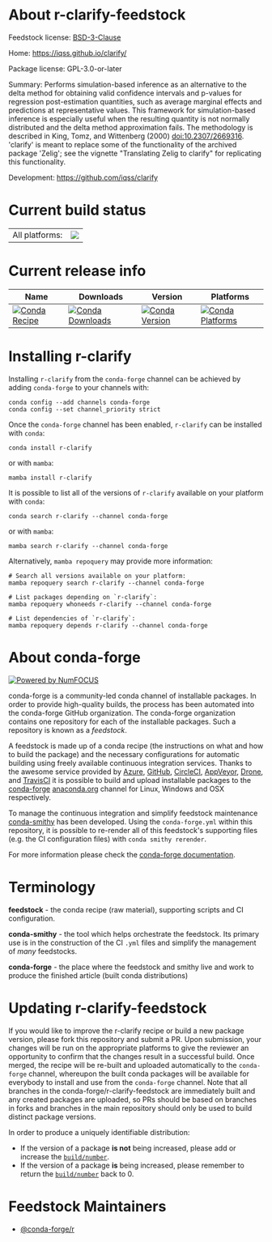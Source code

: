 About r-clarify-feedstock
=========================

Feedstock license: [BSD-3-Clause](https://github.com/conda-forge/r-clarify-feedstock/blob/main/LICENSE.txt)

Home: https://iqss.github.io/clarify/

Package license: GPL-3.0-or-later

Summary: Performs simulation-based inference as an alternative to the delta method for obtaining valid confidence intervals and p-values for regression post-estimation quantities, such as average marginal effects and predictions at representative values. This framework for simulation-based inference is especially useful when the resulting quantity is not normally distributed and the delta method approximation fails. The methodology is described in King, Tomz, and Wittenberg (2000) <doi:10.2307/2669316>. 'clarify' is meant to replace some of the functionality of the archived package 'Zelig'; see the vignette "Translating Zelig to clarify" for replicating this functionality.

Development: https://github.com/iqss/clarify

Current build status
====================


<table><tr><td>All platforms:</td>
    <td>
      <a href="https://dev.azure.com/conda-forge/feedstock-builds/_build/latest?definitionId=19714&branchName=main">
        <img src="https://dev.azure.com/conda-forge/feedstock-builds/_apis/build/status/r-clarify-feedstock?branchName=main">
      </a>
    </td>
  </tr>
</table>

Current release info
====================

| Name | Downloads | Version | Platforms |
| --- | --- | --- | --- |
| [![Conda Recipe](https://img.shields.io/badge/recipe-r--clarify-green.svg)](https://anaconda.org/conda-forge/r-clarify) | [![Conda Downloads](https://img.shields.io/conda/dn/conda-forge/r-clarify.svg)](https://anaconda.org/conda-forge/r-clarify) | [![Conda Version](https://img.shields.io/conda/vn/conda-forge/r-clarify.svg)](https://anaconda.org/conda-forge/r-clarify) | [![Conda Platforms](https://img.shields.io/conda/pn/conda-forge/r-clarify.svg)](https://anaconda.org/conda-forge/r-clarify) |

Installing r-clarify
====================

Installing `r-clarify` from the `conda-forge` channel can be achieved by adding `conda-forge` to your channels with:

```
conda config --add channels conda-forge
conda config --set channel_priority strict
```

Once the `conda-forge` channel has been enabled, `r-clarify` can be installed with `conda`:

```
conda install r-clarify
```

or with `mamba`:

```
mamba install r-clarify
```

It is possible to list all of the versions of `r-clarify` available on your platform with `conda`:

```
conda search r-clarify --channel conda-forge
```

or with `mamba`:

```
mamba search r-clarify --channel conda-forge
```

Alternatively, `mamba repoquery` may provide more information:

```
# Search all versions available on your platform:
mamba repoquery search r-clarify --channel conda-forge

# List packages depending on `r-clarify`:
mamba repoquery whoneeds r-clarify --channel conda-forge

# List dependencies of `r-clarify`:
mamba repoquery depends r-clarify --channel conda-forge
```


About conda-forge
=================

[![Powered by
NumFOCUS](https://img.shields.io/badge/powered%20by-NumFOCUS-orange.svg?style=flat&colorA=E1523D&colorB=007D8A)](https://numfocus.org)

conda-forge is a community-led conda channel of installable packages.
In order to provide high-quality builds, the process has been automated into the
conda-forge GitHub organization. The conda-forge organization contains one repository
for each of the installable packages. Such a repository is known as a *feedstock*.

A feedstock is made up of a conda recipe (the instructions on what and how to build
the package) and the necessary configurations for automatic building using freely
available continuous integration services. Thanks to the awesome service provided by
[Azure](https://azure.microsoft.com/en-us/services/devops/), [GitHub](https://github.com/),
[CircleCI](https://circleci.com/), [AppVeyor](https://www.appveyor.com/),
[Drone](https://cloud.drone.io/welcome), and [TravisCI](https://travis-ci.com/)
it is possible to build and upload installable packages to the
[conda-forge](https://anaconda.org/conda-forge) [anaconda.org](https://anaconda.org/)
channel for Linux, Windows and OSX respectively.

To manage the continuous integration and simplify feedstock maintenance
[conda-smithy](https://github.com/conda-forge/conda-smithy) has been developed.
Using the ``conda-forge.yml`` within this repository, it is possible to re-render all of
this feedstock's supporting files (e.g. the CI configuration files) with ``conda smithy rerender``.

For more information please check the [conda-forge documentation](https://conda-forge.org/docs/).

Terminology
===========

**feedstock** - the conda recipe (raw material), supporting scripts and CI configuration.

**conda-smithy** - the tool which helps orchestrate the feedstock.
                   Its primary use is in the construction of the CI ``.yml`` files
                   and simplify the management of *many* feedstocks.

**conda-forge** - the place where the feedstock and smithy live and work to
                  produce the finished article (built conda distributions)


Updating r-clarify-feedstock
============================

If you would like to improve the r-clarify recipe or build a new
package version, please fork this repository and submit a PR. Upon submission,
your changes will be run on the appropriate platforms to give the reviewer an
opportunity to confirm that the changes result in a successful build. Once
merged, the recipe will be re-built and uploaded automatically to the
`conda-forge` channel, whereupon the built conda packages will be available for
everybody to install and use from the `conda-forge` channel.
Note that all branches in the conda-forge/r-clarify-feedstock are
immediately built and any created packages are uploaded, so PRs should be based
on branches in forks and branches in the main repository should only be used to
build distinct package versions.

In order to produce a uniquely identifiable distribution:
 * If the version of a package **is not** being increased, please add or increase
   the [``build/number``](https://docs.conda.io/projects/conda-build/en/latest/resources/define-metadata.html#build-number-and-string).
 * If the version of a package **is** being increased, please remember to return
   the [``build/number``](https://docs.conda.io/projects/conda-build/en/latest/resources/define-metadata.html#build-number-and-string)
   back to 0.

Feedstock Maintainers
=====================

* [@conda-forge/r](https://github.com/orgs/conda-forge/teams/r/)

